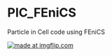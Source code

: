 # PIC_FEniCS

Particle in Cell code using FEniCS

<a href="https://imgflip.com/gif/1hykst"><img src="https://i.imgflip.com/1hykst.gif" title="made at imgflip.com"/></a>
